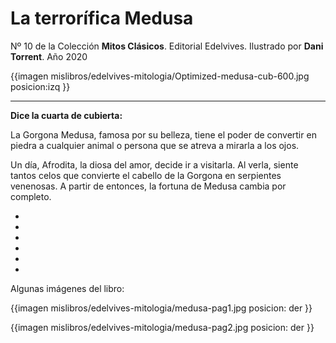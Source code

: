 # La terrorífica Medusa
Nº 10 de la Colección **Mitos Clásicos**. Editorial Edelvives. Ilustrado por **Dani Torrent**. Año 2020

{{imagen mislibros/edelvives-mitologia/Optimized-medusa-cub-600.jpg posicion:izq }}



---

**Dice la cuarta de cubierta:**



La Gorgona Medusa, famosa por su belleza, tiene el poder de convertir en piedra a cualquier animal o persona que se atreva a mirarla a los ojos. 

Un día, Afrodita, la diosa del amor, decide ir a visitarla. Al verla, siente tantos celos que convierte el cabello de la Gorgona en serpientes venenosas. A partir de entonces, la fortuna de Medusa cambia por completo. 

*

*

*

*

*

*
Algunas imágenes del libro:

{{imagen mislibros/edelvives-mitologia/medusa-pag1.jpg posicion: der }}

{{imagen mislibros/edelvives-mitologia/medusa-pag2.jpg posicion: der }}

